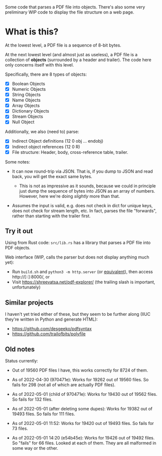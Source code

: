 Some code that parses a PDF file into objects. There's also some very preliminary WIP code to display the file structure on a web page.

# What is this?

At the lowest level, a PDF file is a sequence of 8-bit bytes.

At the next lowest level (and almost just as useless), a PDF file is a collection of **objects** (surrounded by a header and trailer). The code here only concerns itself with this level.

Specifically, there are 8 types of objects:

-   [x] Boolean Objects
-   [x] Numeric Objects
-   [x] String Objects
-   [x] Name Objects
-   [x] Array Objects
-   [x] Dictionary Objects
-   [x] Stream Objects
-   [x] Null Object

Additionally, we also (need to) parse:

-   [x] Indirect Object definitions (12 0 obj … endobj)
-   [x] Indirect object references (12 0 R)
-   [x] File structure: Header, body, cross-reference table, trailer.

Some notes:

-   It can now round-trip via JSON. That is, if you dump to JSON and read back, you will get the exact same bytes.

    -   This is not as impressive as it sounds, because we could in principle just dump the sequence of bytes into JSON as an array of numbers. However, here we're doing _slightly_ more than that.

-   Assumes the input is valid, e.g. does not check in dict for unique keys, does not check for stream length, etc. In fact, parses the file "forwards", rather than starting with the trailer first.

## Try it out

Using from Rust code: `src/lib.rs` has a library that parses a PDF file into PDF objects.

Web interface (WIP, calls the parser but does not display anything much yet):

- Run `build.sh` and `python3 -m http.server` (or [equivalent](https://gist.github.com/willurd/5720255)), then access http://[::]:8000/, or
- Visit https://shreevatsa.net/pdf-explorer/ (the trailing slash is important, unfortunately)

## Similar projects

I haven't yet tried either of these, but they seem to be further along (IIUC they're written in Python and generate HTML):

- https://github.com/desgeeko/pdfsyntax
- https://github.com/trailofbits/polyfile

## Old notes

Status currently:

- Out of 19560 PDF files I have, this works correctly for 8724 of them.

- As of 2022-04-30 (970471e): Works for 19262 out of 19560 files. So fails for 298 (not all of which are actually PDF files).

- As of 2022-05-01 (child of 970471e): Works for 19430 out of 19562 files. So fails for 132 files.

- As of 2022-05-01 (after deleting some dupes): Works for 19382 out of 19493 files. So fails for 111 files.

- As of 2022-05-01 11:52: Works for 19420 out of 19493 files. So fails for 73 files.

- As of 2022-05-01 14:20 (e54b45e): Works for 19426 out of 19492 files. So "fails" for 66 files. Looked at each of them. They are all malformed in some way or the other.

